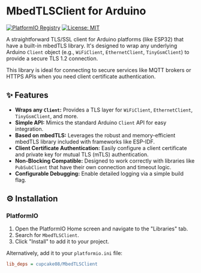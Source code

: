 # MbedTLSClient for Arduino

[![PlatformIO Registry](https://img.shields.io/badge/PlatformIO-Registry-orange)](https://registry.platformio.org/libraries/your-username/MbedTLSClient)
[![License: MIT](https://img.shields.io/badge/License-MIT-yellow.svg)](https://opensource.org/licenses/MIT)

A straightforward TLS/SSL client for Arduino platforms (like ESP32) that have a built-in mbedTLS library. It's designed to wrap any underlying Arduino `Client` object (e.g., `WiFiClient`, `EthernetClient`, `TinyGsmClient`) to provide a secure TLS 1.2 connection.

This library is ideal for connecting to secure services like MQTT brokers or HTTPS APIs when you need client certificate authentication.

## ✨ Features

-   **Wraps any `Client`:** Provides a TLS layer for `WiFiClient`, `EthernetClient`, `TinyGsmClient`, and more.
-   **Simple API:** Mimics the standard Arduino `Client` API for easy integration.
-   **Based on mbedTLS:** Leverages the robust and memory-efficient mbedTLS library included with frameworks like ESP-IDF.
-   **Client Certificate Authentication:** Easily configure a client certificate and private key for mutual TLS (mTLS) authentication.
-   **Non-Blocking Compatible:** Designed to work correctly with libraries like `PubSubClient` that have their own connection and timeout logic.
-   **Configurable Debugging:** Enable detailed logging via a simple build flag.

## ⚙️ Installation

### PlatformIO

1.  Open the PlatformIO Home screen and navigate to the "Libraries" tab.
2.  Search for `MbedTLSClient`.
3.  Click "Install" to add it to your project.

Alternatively, add it to your `platformio.ini` file:

```ini
lib_deps = cupcake08/MbedTLSClient